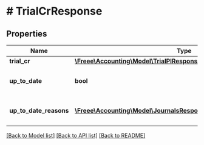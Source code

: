 # # TrialCrResponse

## Properties

Name | Type | Description | Notes
------------ | ------------- | ------------- | -------------
**trial_cr** | [**\Freee\Accounting\Model\TrialPlResponseTrialPl**](TrialPlResponseTrialPl.md) |  |
**up_to_date** | **bool** | 集計結果が最新かどうか |
**up_to_date_reasons** | [**\Freee\Accounting\Model\JournalsResponseJournalsUpToDateReasons[]**](JournalsResponseJournalsUpToDateReasons.md) | 集計が最新でない場合の要因情報 | [optional]

[[Back to Model list]](../../README.md#models) [[Back to API list]](../../README.md#endpoints) [[Back to README]](../../README.md)
